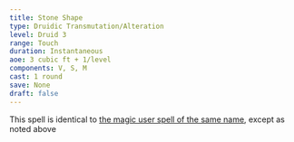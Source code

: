 ```yaml
---
title: Stone Shape
type: Druidic Transmutation/Alteration
level: Druid 3
range: Touch
duration: Instantaneous
aoe: 3 cubic ft + 1/level
components: V, S, M
cast: 1 round
save: None
draft: false
---
```


This spell is identical to [the magic user spell of the same name](/srd/spells/magic-user/stone-shape), except as noted above
